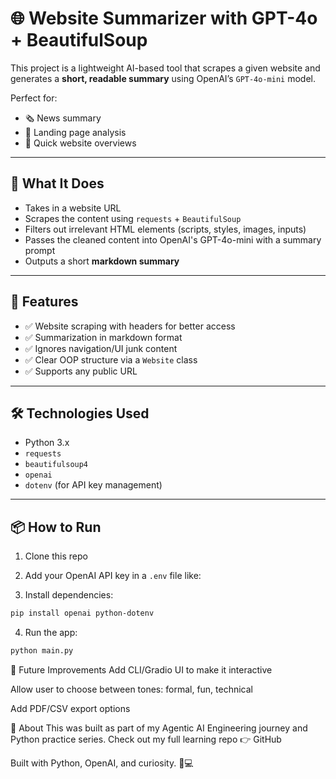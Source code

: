 # 🌐 Website Summarizer with GPT-4o + BeautifulSoup

This project is a lightweight AI-based tool that scrapes a given website and generates a **short, readable summary** using OpenAI’s `GPT-4o-mini` model.

Perfect for:
- 🗞️ News summary
- 🧾 Landing page analysis
- 👀 Quick website overviews

---

## 🧠 What It Does

- Takes in a website URL
- Scrapes the content using `requests` + `BeautifulSoup`
- Filters out irrelevant HTML elements (scripts, styles, images, inputs)
- Passes the cleaned content into OpenAI's GPT-4o-mini with a summary prompt
- Outputs a short **markdown summary**

---

## 🚀 Features

- ✅ Website scraping with headers for better access
- ✅ Summarization in markdown format
- ✅ Ignores navigation/UI junk content
- ✅ Clear OOP structure via a `Website` class
- ✅ Supports any public URL

---

## 🛠️ Technologies Used

- Python 3.x
- `requests`
- `beautifulsoup4`
- `openai`
- `dotenv` (for API key management)

---

## 📦 How to Run

1. Clone this repo
2. Add your OpenAI API key in a `.env` file like:

3. Install dependencies:

```bash
pip install openai python-dotenv
```

4. Run the app:

```bash
python main.py
```

🔮 Future Improvements
Add CLI/Gradio UI to make it interactive

Allow user to choose between tones: formal, fun, technical

Add PDF/CSV export options

👋 About
This was built as part of my Agentic AI Engineering journey and Python practice series.
Check out my full learning repo 👉 GitHub

Built with Python, OpenAI, and curiosity. 🧠💻